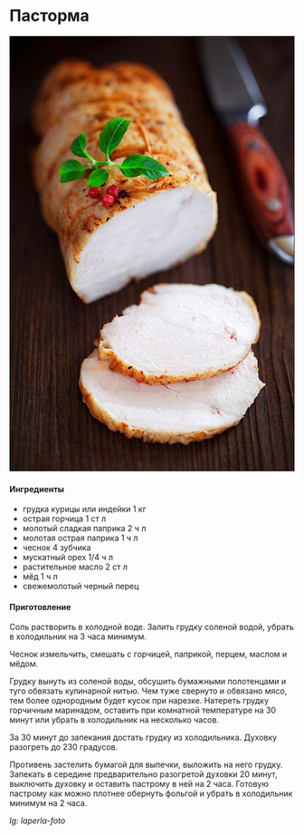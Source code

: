 ﻿---
image: ../pics/pastorma.jpg
---
# Пасторма

![Пасторма](../pics/pastorma.jpg)

#### Ингредиенты

* грудка курицы или индейки 1 кг
* острая горчица 1 ст л
* молотый сладкая паприка 2 ч л
* молотая острая паприка 1 ч л
* чеснок 4 зубчика
* мускатный орех 1/4 ч л
* растительное масло 2 ст л
* мёд 1 ч л
* свежемолотый черный перец

#### Приготовление

Соль растворить в холодной воде. Залить грудку соленой водой, убрать в холодильник на 3 часа минимум.

Чеснок измельчить, смешать с горчицей, паприкой, перцем, маслом и мёдом.

Грудку вынуть из соленой воды, обсушить бумажными полотенцами и туго обвязать кулинарной нитью. Чем туже свернуто и обвязано мясо, тем более однородным будет кусок при нарезке. Натереть грудку горчичным маринадом, оставить при комнатной температуре на 30 минут или убрать в холодильник на несколько часов.

За 30 минут до запекания достать грудку из холодильника. Духовку разогреть до 230 градусов.

Противень застелить бумагой для выпечки, выложить на него грудку. Запекать в середине предварительно разогретой духовки 20 минут, выключить духовку и оставить пастрому в ней на 2 часа. Готовую пастрому как можно плотнее обернуть фольгой и убрать в холодильник минимум на 2 часа.

_lg: laperla-foto_

